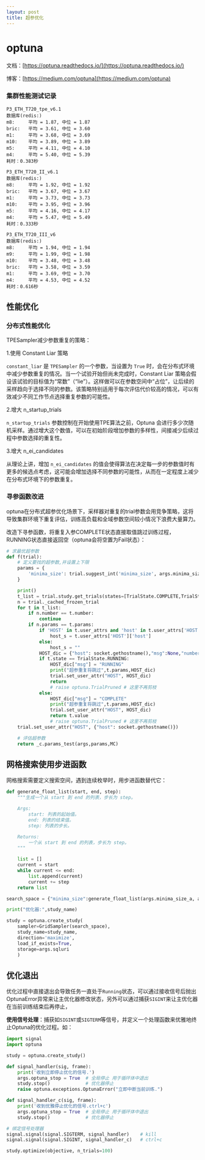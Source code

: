 ```yaml
---
layout: post
title: 超参优化
---
```

# optuna

文档：[https://optuna.readthedocs.io/](https://optuna.readthedocs.io/)

博客：[https://medium.com/optuna](https://medium.com/optuna)

### 集群性能测试记录

```
P3_ETH_T720_tpe_v6.1
数据库(redis:)
m8:     平均 = 1.87, 中位 = 1.87
bric:   平均 = 3.61, 中位 = 3.60
m1:     平均 = 3.68, 中位 = 3.69
m10:    平均 = 3.89, 中位 = 3.89
m5:     平均 = 4.11, 中位 = 4.10
m4:     平均 = 5.40, 中位 = 5.39
耗时：0.383秒

P3_ETH_T720_II_v6.1
数据库(redis:)
m8:     平均 = 1.92, 中位 = 1.92
bric:   平均 = 3.67, 中位 = 3.67
m1:     平均 = 3.73, 中位 = 3.73
m10:    平均 = 3.95, 中位 = 3.96
m5:     平均 = 4.16, 中位 = 4.17
m4:     平均 = 5.47, 中位 = 5.49
耗时：0.333秒

P3_ETH_T720_III_v6
数据库(redis:)
m8:     平均 = 1.94, 中位 = 1.94
m9:     平均 = 1.99, 中位 = 1.98
m10:    平均 = 3.48, 中位 = 3.48
bric:   平均 = 3.58, 中位 = 3.59
m1:     平均 = 3.69, 中位 = 3.70
m4:     平均 = 4.53, 中位 = 4.52
耗时：0.616秒
```


## 性能优化

### 分布式性能优化

TPESampler减少参数重复的策略：

1.使用 Constant Liar 策略

`constant_liar` 是 `TPESampler` 的一个参数，当设置为 `True` 时，会在分布式环境中减少参数重复的情况。当一个试验开始但尚未完成时，Constant Liar 策略会假设该试验的目标值为“常数”（“lie”）。这样做可以在参数空间中“占位”，让后续的采样趋向于选择不同的参数。该策略特别适用于每次评估代价较高的情况，可以有效减少不同工作节点选择重复参数的可能性。

2.增大 n_startup_trials

  `n_startup_trials` 参数控制在开始使用TPE算法之前，Optuna 会进行多少次随机采样。通过增大这个数值，可以在初始阶段增加参数的多样性，间接减少后续过程中参数选择的重复性。

3.增大 n_ei_candidates

从理论上讲，增加 `n_ei_candidates` 的值会使得算法在决定每一步的参数值时有更多的候选点考虑，这可能会增加选择不同参数的可能性，从而在一定程度上减少在分布式环境下的参数重复。

### 寻参函数改进

optuna在分布式超参优化场景下，采样器对重复的trial参数会用竞争策略，这将导致集群环境下重复评估，训练高负载和全域参数空间较小情况下浪费大量算力。

改造下寻参函数，将重复入参COMPLETE状态直接取值跳过训练过程，RUNNING状态直接返回空（optuna会将空置为Fail状态）：

```python
# 求最优超参数
def f(trial):
    # 定义要找的超参数,并设置上下限
    params = {
        'minima_size': trial.suggest_int('minima_size', args.minima_size_a, args.minima_size_b,step=minima_size_STEP),
    }

    print()
    t_list = trial.study.get_trials(states=[TrialState.COMPLETE,TrialState.RUNNING])
    n = trial._cached_frozen_trial
    for t in t_list:
        if n.number == t.number:
            continue
        if n.params == t.params:
            if 'HOST' in t.user_attrs and 'host' in t.user_attrs['HOST']:
                host_s = t.user_attrs['HOST']['host']
            else:
                host_s = ""
            HOST_dic = {"host": socket.gethostname(),"msg":None,"number": t.number, "HOST_s": host_s}
            if t.state == TrialState.RUNNING:
                HOST_dic["msg"] = "RUNNING"
                print("超参重复将跳过",t.params,HOST_dic)
                trial.set_user_attr("HOST", HOST_dic)
                return
                # raise optuna.TrialPruned # 这里不再剪枝
            else:
                HOST_dic["msg"] = "COMPLETE"
                print("超参重复将跳过",t.params,HOST_dic)
                trial.set_user_attr("HOST", HOST_dic)
                return t.value
                # raise optuna.TrialPruned # 这里不再剪枝
    trial.set_user_attr("HOST", {"host": socket.gethostname()})

    # 评估超参数
    return _c.params_test(args,params,MC)
```

## 网格搜索使用步进函数

网格搜索需要定义搜索空间，遇到连续枚举时，用步进函数替代它：

```python
def generate_float_list(start, end, step):
    """生成一个从 start 到 end 的列表，步长为 step。

    Args:
        start: 列表的起始值。
        end: 列表的结束值。
        step: 列表的步长。

    Returns:
        一个从 start 到 end 的列表，步长为 step。
    """

    list = []
    current = start
    while current <= end:
        list.append(current)
        current += step
    return list

search_space = {"minima_size":generate_float_list(args.minima_size_a, args.minima_size_b,step=minima_size_STEP)}

print("优化器:",study_name)

study = optuna.create_study(
    sampler=GridSampler(search_space),
    study_name=study_name,
    direction='maximize',
    load_if_exists=True,
    storage=args.sqluri
    )
```


## 优化退出

优化过程中直接退出会导致任务一直处于`Running`状态，可以通过接收信号后抛出OptunaError异常来让主优化器修改状态，另外可以通过捕获`SIGINT`来让主优化器在当前训练结束后再停止，

**使用信号处理**：捕获如`SIGINT`或`SIGTERM`等信号，并定义一个处理函数来优雅地终止Optuna的优化过程。如：

``` python
import signal
import optuna

study = optuna.create_study()

def signal_handler(sig, frame):
	print('收到立即停止优化的信号.')
	args.optuna_stop = True  # 全局停止 用于循环体中退出
	study.stop()             # 优化器停止
	raise optuna.exceptions.OptunaError("立即中断当前训练.")

def signal_handler_c(sig, frame):
	print('收到优雅停止优化的信号.ctrl+c')
	args.optuna_stop = True  # 全局停止 用于循环体中退出
	study.stop()             # 优化器停止

# 绑定信号处理器
signal.signal(signal.SIGTERM, signal_handler)    # kill
signal.signal(signal.SIGINT, signal_handler_c)   # ctrl+c

study.optimize(objective, n_trials=100)
```


